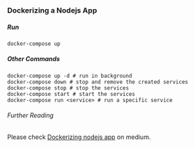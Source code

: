 ### Dockerizing a Nodejs App

##### Run
```
docker-compose up
```

##### Other Commands
```
docker-compose up -d # run in background
docker-compose down # stop and remove the created services
docker-compose stop # stop the services
docker-compose start # start the services
docker-compose run <service> # run a specific service
```

###### Further Reading
Please check [Dockerizing nodejs app](https://itnext.io/lets-dockerize-a-nodejs-express-api-22700b4105e4) on medium.
